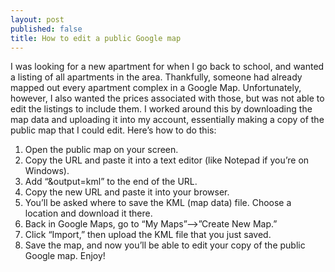 ```yaml
---
layout: post
published: false
title: How to edit a public Google map
---
```

I was looking for a new apartment for when I go back to school, and wanted a listing of all apartments in the area. Thankfully, someone had already mapped out every apartment complex in a Google Map. Unfortunately, however, I also wanted the prices associated with those, but was not able to edit the listings to include them. I worked around this by downloading the map data and uploading it into my account, essentially making a copy of the public map that I could edit. Here’s how to do this:

1. Open the public map on your screen.
2. Copy the URL and paste it into a text editor (like Notepad if you’re on Windows).
3. Add “&output=kml” to the end of the URL.
4. Copy the new URL and paste it into your browser.
5. You’ll be asked where to save the KML (map data) file. Choose a location and download it there.
6. Back in Google Maps, go to “My Maps”–>”Create New Map.”
7. Click “Import,” then upload the KML file that you just saved.
8. Save the map, and now you’ll be able to edit your copy of the public Google map. Enjoy!